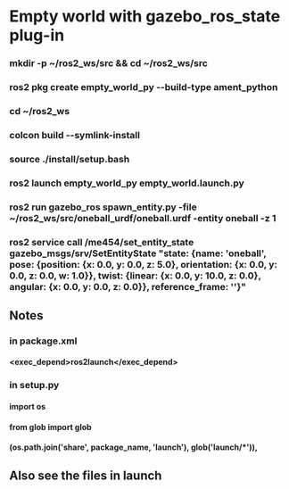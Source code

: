 # Empty world with gazebo_ros_state plug-in
### mkdir -p ~/ros2_ws/src && cd ~/ros2_ws/src
### ros2 pkg create empty_world_py --build-type ament_python
### cd ~/ros2_ws
### colcon build --symlink-install
### source ./install/setup.bash
### ros2 launch empty_world_py empty_world.launch.py
### ros2 run gazebo_ros spawn_entity.py -file ~/ros2_ws/src/oneball_urdf/oneball.urdf -entity oneball -z 1
### ros2 service call /me454/set_entity_state gazebo_msgs/srv/SetEntityState "state: {name: 'oneball', pose: {position: {x: 0.0, y: 0.0, z: 5.0}, orientation: {x: 0.0, y: 0.0, z: 0.0, w: 1.0}}, twist: {linear: {x: 0.0, y: 10.0, z: 0.0}, angular: {x: 0.0, y: 0.0, z: 0.0}}, reference_frame: ''}"
  
## Notes
### in package.xml
#### <exec_depend>ros2launch</exec_depend>
### in setup.py
#### import os
#### from glob import glob
#### (os.path.join('share', package_name, 'launch'), glob('launch/*')),
  
## Also see the files in launch
